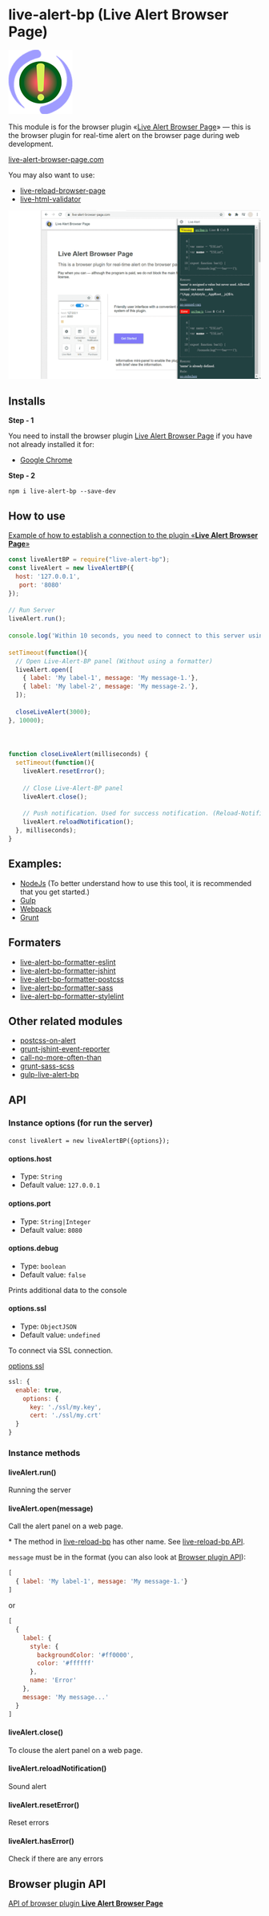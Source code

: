 # live-alert-bp (Live Alert Browser Page)

![Live Alert Browser Page](https://raw.githubusercontent.com/Yuriy-Svetlov/live-alert-bp/master/images/on_128x128_v1.png)

This module is for the browser plugin «[Live Alert Browser Page](https://live-alert-browser-page.com/)» — this is the browser plugin for real-time alert on the browser page during web development.

[live-alert-browser-page.com](https://live-alert-browser-page.com/)

You may also want to use: 
* [live-reload-browser-page](https://live-reload-browser-page.com/)
* [live-html-validator](https://live-html-validator.com/)

![Live Alert Browser Page](https://raw.githubusercontent.com/Yuriy-Svetlov/live-alert-bp/master/documentation/img/1_1280x800.png)

## Installs

**Step - 1** 

You need to install the browser plugin [Live Alert Browser Page](https://live-alert-browser-page.com/) if you have not already installed it for:
  * [Google Chrome](https://chrome.google.com/webstore/detail/live-alert-browser-page/cjhigcdlmbhfagoidakpmmkgmokhocdl)
  
**Step - 2**
```shell
npm i live-alert-bp --save-dev
```

##  How to use

[Example of how to establish a connection to the plugin «**Live Alert Browser Page**»](https://github.com/Yuriy-Svetlov/live-alert-bp/tree/master/documentation/examples/%D1%81onnect_to_server)

```javascript
const liveAlertBP = require("live-alert-bp");
const liveAlert = new liveAlertBP({
  host: '127.0.0.1',
   port: '8080'
});

// Run Server
liveAlert.run();

console.log('Within 10 seconds, you need to connect to this server using the browser plugin «Live Alert Browser Page».');

setTimeout(function(){
  // Open Live-Alert-BP panel (Without using a formatter)  
  liveAlert.open([
    { label: 'My label-1', message: 'My message-1.'},
    { label: 'My label-2', message: 'My message-2.'},
  ]);

  closeLiveAlert(3000);      
}, 10000);



function closeLiveAlert(milliseconds) {
  setTimeout(function(){
    liveAlert.resetError();

    // Close Live-Alert-BP panel
    liveAlert.close();

    // Push notification. Used for success notification. (Reload-Notification must be enabled)
    liveAlert.reloadNotification();     
  }, milliseconds);
}
```

##  Examples:

* [NodeJs](https://github.com/Yuriy-Svetlov/live-alert-bp/tree/master/documentation/nodejs) (To better understand how to use this tool, it is recommended that you get started.)
* [Gulp](https://github.com/Yuriy-Svetlov/live-alert-bp/blob/master/documentation/examples/gulp/README.md)
* [Webpack](https://github.com/Yuriy-Svetlov/live-alert-bp/blob/master/documentation/examples/webpack/README.md)
* [Grunt](https://github.com/Yuriy-Svetlov/live-alert-bp/tree/master/documentation/examples/grunt)



## Formaters
* [live-alert-bp-formatter-eslint](https://github.com/Yuriy-Svetlov/live-alert-bp-formatter-eslint)
* [live-alert-bp-formatter-jshint](https://github.com/Yuriy-Svetlov/live-alert-bp-formatter-jshint)
* [live-alert-bp-formatter-postcss](https://github.com/Yuriy-Svetlov/live-alert-bp-formatter-postcss)
* [live-alert-bp-formatter-sass](https://github.com/Yuriy-Svetlov/live-alert-bp-formatter-sass)
* [live-alert-bp-formatter-stylelint](https://github.com/Yuriy-Svetlov/live-alert-bp-formatter-stylelint)

## Other related modules

* [postcss-on-alert](https://github.com/Yuriy-Svetlov/postcss-on-alert)
* [grunt-jshint-event-reporter](https://github.com/Yuriy-Svetlov/grunt-jshint-event-reporter)
* [call-no-more-often-than](https://github.com/Yuriy-Svetlov/call-no-more-often-than)
* [grunt-sass-scss](https://github.com/Yuriy-Svetlov/grunt-sass)
* [gulp-live-alert-bp](https://github.com/Yuriy-Svetlov/gulp-live-alert-bp)


##  API

### Instance options (for run the server)

`const liveAlert = new liveAlertBP({options});`

#### options.host
* Type: `String`
* Default value: `127.0.0.1`

#### options.port
* Type: `String|Integer`
* Default value: `8080`

#### options.debug
* Type: `boolean`
* Default value: `false`

Prints additional data to the console

#### options.ssl
* Type: `ObjectJSON`
* Default value: `undefined`

To connect via SSL connection.

[options ssl](https://nodejs.org/api/tls.html#tls_tls_createsecurecontext_options)

```js
ssl: { 
  enable: true,
    options: { 
      key: './ssl/my.key',
      cert: './ssl/my.crt'  
  }               
}
```

### Instance methods

#### liveAlert.run()
Running the server

#### liveAlert.open(message)
Call the alert panel on a web page. 

\* The method in [live-reload-bp](https://github.com/Yuriy-Svetlov/live-reload-bp) has other name. See [live-reload-bp API](https://github.com/Yuriy-Svetlov/live-reload-bp#api).


`message` must be in the format (you can also look at [Browser plugin API](https://live-alert-browser-page.com/documentation)):

```js
[
  { label: 'My label-1', message: 'My message-1.'}
]
```

or

```js
[
  {
    label: {
      style: { 
        backgroundColor: '#ff0000', 
        color: '#ffffff' 
      }, 
      name: 'Error'             
    },
    message: 'My message...'
  }
]
```

#### liveAlert.close()
To clouse the alert panel on a web page.

#### liveAlert.reloadNotification()
Sound alert

#### liveAlert.resetError()
Reset errors

#### liveAlert.hasError()
Check if there are any errors

##  Browser plugin API

[API of browser plugin **Live Alert Browser Page**](https://live-alert-browser-page.com/documentation)